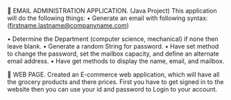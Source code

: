 	EMAIL ADMINISTRATION APPLICATION.
(Java Project)
This application will do the following things:
•	Generate an email with following syntax: (firstname.lastname@companyname.com)

•	Determine the Department (computer science, mechanical) if none then leave blank.
•	Generate a random String for password.
•	Have set method to change the password, set the mailbox capacity, and define an alternate email address.
•	Have get methods to display the name, email, and mailbox.

	WEB PAGE.
Created an E-commerce web application, which will have all the grocery products and there prices. 
First you have to get signed in to the website then you can use your id and password to Login to your account.
